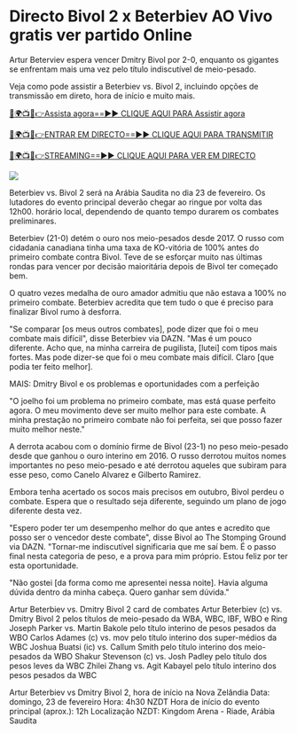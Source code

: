 # Directo Bivol 2 x Beterbiev AO Vivo gratis ver partido Online #

Artur Beterviev espera vencer Dmitry Bivol por 2-0, enquanto os gigantes se enfrentam mais uma vez pelo título indiscutível de meio-pesado.

Veja como pode assistir a Beterbiev vs. Bivol 2, incluindo opções de transmissão em direto, hora de início e muito mais.

[🔴🌍📺📱👉Assista agora==►► CLIQUE AQUI PARA Assistir agora](https://t.co/ek0bR5EwtU)

[🔴🌍📺📱👉ENTRAR EM DIRECTO==►► CLIQUE AQUI PARA TRANSMITIR](https://t.co/ek0bR5EwtU)

[🔴🌍📺📱👉STREAMING==►► CLIQUE AQUI PARA VER EM DIRECTO](https://t.co/ek0bR5EwtU)

<a href="https://t.co/ek0bR5EwtU" rel="nofollow" data-target="animated-image.originalLink"><img src="https://camo.githubusercontent.com/1be82823e85778f8a57db5ea2a2e46822e8721e5be32dc31a466a7df3bb16d49/68747470733a2f2f636c6173736963616c7363686f6f6c6f6662616c6c65746c692e636f6d2f6e686b2f72676273727465672e676966" data-canonical-src="https://classicalschoolofballetli.com/nhk/rgbsrteg.gif" style="max-width: 100%; display: inline-block;" data-target="animated-image.originalImage"></a>

Beterbiev vs. Bivol 2 será na Arábia Saudita no dia 23 de fevereiro. Os lutadores do evento principal deverão chegar ao ringue por volta das 12h00. horário local, dependendo de quanto tempo durarem os combates preliminares.

Beterbiev (21-0) detém o ouro nos meio-pesados ​​desde 2017. O russo com cidadania canadiana tinha uma taxa de KO-vitória de 100% antes do primeiro combate contra Bivol. Teve de se esforçar muito nas últimas rondas para vencer por decisão maioritária depois de Bivol ter começado bem.

O quatro vezes medalha de ouro amador admitiu que não estava a 100% no primeiro combate. Beterbiev acredita que tem tudo o que é preciso para finalizar Bivol rumo à desforra.

"Se comparar [os meus outros combates], pode dizer que foi o meu combate mais difícil", disse Beterbiev via DAZN. "Mas é um pouco diferente. Acho que, na minha carreira de pugilista, [lutei] com tipos mais fortes. Mas pode dizer-se que foi o meu combate mais difícil. Claro [que podia ter feito melhor].

MAIS: Dmitry Bivol e os problemas e oportunidades com a perfeição

"O joelho foi um problema no primeiro combate, mas está quase perfeito agora. O meu movimento deve ser muito melhor para este combate. A minha prestação no primeiro combate não foi perfeita, sei que posso fazer muito melhor neste."

A derrota acabou com o domínio firme de Bivol (23-1) no peso meio-pesado desde que ganhou o ouro interino em 2016. O russo derrotou muitos nomes importantes no peso meio-pesado e até derrotou aqueles que subiram para esse peso, como Canelo Alvarez e Gilberto Ramirez.

Embora tenha acertado os socos mais precisos em outubro, Bivol perdeu o combate. Espera que o resultado seja diferente, seguindo um plano de jogo diferente desta vez.

"Espero poder ter um desempenho melhor do que antes e acredito que posso ser o vencedor deste combate", disse Bivol ao The Stomping Ground via DAZN. "Tornar-me indiscutível significaria que me saí bem. É o passo final nesta categoria de peso, e a prova para mim próprio. Estou feliz por ter esta oportunidade.

"Não gostei [da forma como me apresentei nessa noite]. Havia alguma dúvida dentro da minha cabeça. Quero ganhar sem dúvida."

Artur Beterbiev vs. Dmitry Bivol 2 card de combates Artur Beterbiev (c) vs. Dmitry Bivol 2 pelos títulos de meio-pesado da WBA, WBC, IBF, WBO e Ring Joseph Parker vs. Martin Bakole pelo título interino de pesos pesados ​​da WBO Carlos Adames (c) vs. mov pelo título interino dos super-médios da WBC Joshua Buatsi (ic) vs. Callum Smith pelo título interino dos meio-pesados ​​da WBO Shakur Stevenson (c) vs. Josh Padley pelo título dos pesos leves da WBC Zhilei Zhang vs. Agit Kabayel pelo título interino dos pesos pesados ​​da WBC

Artur Beterbiev vs Dmitry Bivol 2, hora de início na Nova Zelândia Data: domingo, 23 de fevereiro Hora: 4h30 NZDT Hora de início do evento principal (aprox.): 12h Localização NZDT: Kingdom Arena - Riade, Arábia Saudita

